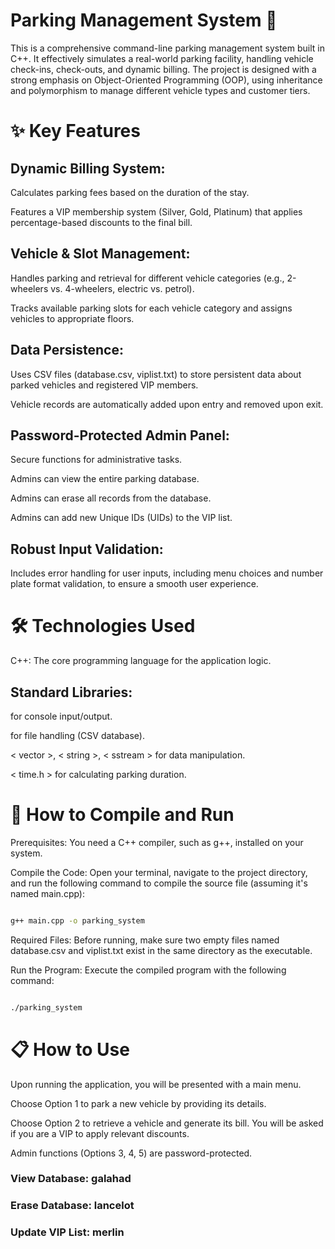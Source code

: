 # Parking Management System 🚗
This is a comprehensive command-line parking management system built in C++. It effectively simulates a real-world parking facility, handling vehicle check-ins, check-outs, and dynamic billing. The project is designed with a strong emphasis on Object-Oriented Programming (OOP), using inheritance and polymorphism to manage different vehicle types and customer tiers.

# ✨ Key Features
## Dynamic Billing System:

Calculates parking fees based on the duration of the stay.

Features a VIP membership system (Silver, Gold, Platinum) that applies percentage-based discounts to the final bill.

## Vehicle & Slot Management:

Handles parking and retrieval for different vehicle categories (e.g., 2-wheelers vs. 4-wheelers, electric vs. petrol).

Tracks available parking slots for each vehicle category and assigns vehicles to appropriate floors.

## Data Persistence:

Uses CSV files (database.csv, viplist.txt) to store persistent data about parked vehicles and registered VIP members.

Vehicle records are automatically added upon entry and removed upon exit.

## Password-Protected Admin Panel:

Secure functions for administrative tasks.

Admins can view the entire parking database.

Admins can erase all records from the database.

Admins can add new Unique IDs (UIDs) to the VIP list.

## Robust Input Validation:

Includes error handling for user inputs, including menu choices and number plate format validation, to ensure a smooth user experience.

# 🛠️ Technologies Used
C++: The core programming language for the application logic.

## Standard Libraries:

<iostream> for console input/output.

<fstream> for file handling (CSV database).

< vector >, < string >, < sstream > for data manipulation.

< time.h > for calculating parking duration.


# 🚀 How to Compile and Run
Prerequisites: You need a C++ compiler, such as g++, installed on your system.

Compile the Code: Open your terminal, navigate to the project directory, and run the following command to compile the source file (assuming it's named main.cpp):

```Bash

g++ main.cpp -o parking_system
```
Required Files: Before running, make sure two empty files named database.csv and viplist.txt exist in the same directory as the executable.

Run the Program: Execute the compiled program with the following command:

```Bash

./parking_system
```
# 📋 How to Use

Upon running the application, you will be presented with a main menu.

Choose Option 1 to park a new vehicle by providing its details.

Choose Option 2 to retrieve a vehicle and generate its bill. You will be asked if you are a VIP to apply relevant discounts.

Admin functions (Options 3, 4, 5) are password-protected.

### View Database: galahad
### Erase Database: lancelot
### Update VIP List: merlin




